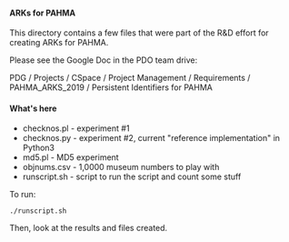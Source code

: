 #### ARKs for PAHMA

This directory contains a few files that were part of the R&D effort for
creating ARKs for PAHMA.

Please see the Google Doc in the PDO team drive:

PDG / Projects / CSpace / Project Management / Requirements / PAHMA_ARKS_2019 / Persistent Identifiers for PAHMA

#### What's here

* checknos.pl - experiment #1
* checknos.py - experiment #2, current "reference implementation" in Python3
* md5.pl - MD5 experiment
* objnums.csv - 1,0000 museum numbers to play with
* runscript.sh - script to run the script and count some stuff


To run:

```
./runscript.sh
```

Then, look at the results and files created.

